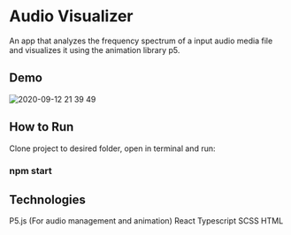 
# Audio Visualizer

An app that analyzes the frequency spectrum of a input audio media file and visualizes it using the animation library p5.

## Demo

![2020-09-12 21 39 49](https://user-images.githubusercontent.com/44413841/93008254-a39e6400-f540-11ea-8af4-3781fc750691.gif)

## How to Run

Clone project to desired folder, open in terminal and run:

### npm start


## Technologies
P5.js (For audio management and animation)
React
Typescript
SCSS
HTML
